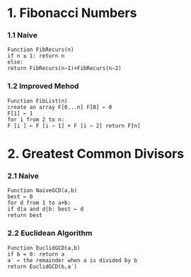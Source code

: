 # 1. Fibonacci Numbers

### 1.1 Naive

```pseudocode
Function FibRecurs(n)
if n ≤ 1: return n
else:
return FibRecurs(n−1)+FibRecurs(n−2)
```

### 1.2 Improved Mehod

```pseudocode
Function FibList(n)
create an array F[0...n] F[0] ← 0
F[1] ← 1
for i from 2 to n:
F [i ] ← F [i − 1] + F [i − 2] return F[n]
```



# 2. Greatest Common Divisors

### 2.1 Naive

```pseudocode
Function NaiveGCD(a,b)
best ← 0
for d from 1 to a+b:
if d|a and d|b: best ← d
return best
```

### 2.2 Euclidean Algorithm

```pseudocode
Function EuclidGCD(a,b)
if b = 0: return a
a′ ← the remainder when a is divided by b
return EuclidGCD(b,a′)
```



